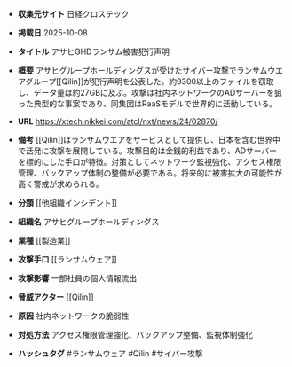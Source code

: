 - **収集元サイト**
日経クロステック

- **掲載日**
2025-10-08

- **タイトル**
アサヒGHDランサム被害犯行声明

- **概要**
アサヒグループホールディングスが受けたサイバー攻撃でランサムウエアグループ[[Qilin]]が犯行声明を公表した。約9300以上のファイルを窃取し、データ量は約27GBに及ぶ。攻撃は社内ネットワークのADサーバーを狙った典型的な事案であり、同集団はRaaSモデルで世界的に活動している。

- **URL**
https://xtech.nikkei.com/atcl/nxt/news/24/02870/

- **備考**
[[Qilin]]はランサムウエアをサービスとして提供し、日本を含む世界中で活発に攻撃を展開している。攻撃目的は金銭的利益であり、ADサーバーを標的にした手口が特徴。対策としてネットワーク監視強化、アクセス権限管理、バックアップ体制の整備が必要である。将来的に被害拡大の可能性が高く警戒が求められる。

- **分類**
[[他組織インシデント]]

- **組織名**
アサヒグループホールディングス

- **業種**
[[製造業]]

- **攻撃手口**
[[ランサムウェア]]

- **攻撃影響**
一部社員の個人情報流出

- **脅威アクター**
[[Qilin]]

- **原因**
社内ネットワークの脆弱性

- **対処方法**
アクセス権限管理強化、バックアップ整備、監視体制強化

- **ハッシュタグ**
#ランサムウェア #Qilin #サイバー攻撃
